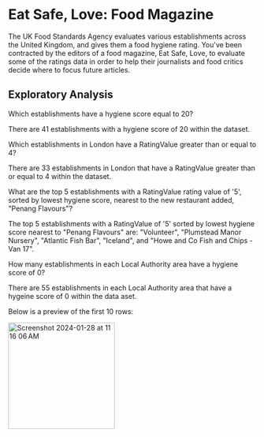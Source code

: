#  Eat Safe, Love: Food Magazine

The UK Food Standards Agency evaluates various establishments across the United Kingdom, and gives them a food hygiene rating. You've been contracted by the editors of a food magazine, Eat Safe, Love, to evaluate some of the ratings data in order to help their journalists and food critics decide where to focus future articles.

## Exploratory Analysis

Which establishments have a hygiene score equal to 20?

There are 41 establishments with a hygiene score of 20 within the dataset.

Which establishments in London have a RatingValue greater than or equal to 4?

There are 33 establishments in London that have a RatingValue greater than or equal to 4 within the dataset.

What are the top 5 establishments with a RatingValue rating value of '5', sorted by lowest hygiene score, nearest to the new restaurant added, "Penang Flavours"?

The top 5 establishments with a RatingValue of '5' sorted by lowest hygiene score nearest to "Penang Flavours" are: "Volunteer", "Plumstead Manor Nursery", "Atlantic Fish Bar", "Iceland", and "Howe and Co Fish and Chips - Van 17".

How many establishments in each Local Authority area have a hygiene score of 0?

There are 55 establishments in each Local Authority area that have a hygeine score of 0 within the data aset. 

Below is a preview of the first 10 rows:

<img width="216" alt="Screenshot 2024-01-28 at 11 16 06 AM" src="https://github.com/Nalchamp/nosql-challenge/assets/145158606/61a65d58-ea4f-4cc7-9d21-d505ea6383e0">
